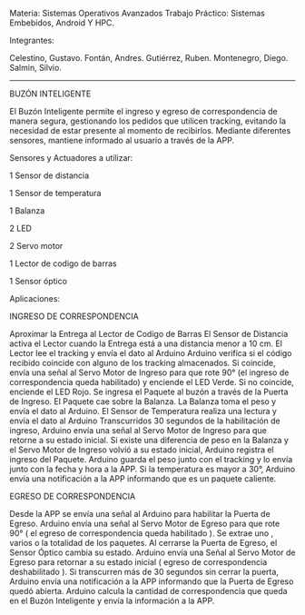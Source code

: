Materia: Sistemas Operativos Avanzados
Trabajo Práctico: Sistemas Embebidos, Android Y HPC.

Integrantes:

Celestino, Gustavo.
Fontán, Andres.
Gutiérrez, Ruben.
Montenegro, Diego.
Salmin, Silvio.

------------------------------------------------------------------------------------------------
BUZÓN INTELIGENTE


El Buzón Inteligente permite el ingreso y egreso de correspondencia de manera segura, gestionando los pedidos que utilicen tracking, evitando la necesidad de estar presente al momento de recibirlos. Mediante diferentes sensores, mantiene informado al usuario a través de la APP.

Sensores y Actuadores a utilizar:

1 Sensor de distancia

1 Sensor de temperatura

1 Balanza

2 LED

2 Servo motor

1 Lector de codigo de barras

1 Sensor óptico


Aplicaciones:

INGRESO DE CORRESPONDENCIA

Aproximar la Entrega al Lector de Codigo de Barras
El Sensor de Distancia activa el Lector cuando la Entrega está a una distancia menor a 10 cm.
El Lector lee el tracking y envía el dato al Arduino
Arduino verifica si el código recibido coincide con alguno de los tracking almacenados. 
Si coincide, envía una señal al Servo Motor de Ingreso para que rote 90° (el ingreso de correspondencia queda habilitado) y enciende el LED Verde.
Si no coincide, enciende el LED Rojo.
Se ingresa el Paquete al buzón a través de la Puerta de Ingreso.
El Paquete cae sobre la Balanza.
La Balanza toma el peso y envía el dato al Arduino.
El Sensor de Temperatura realiza una lectura y envía el dato al Arduino
Transcurridos 30 segundos de la habilitación de ingreso, Arduino envía una señal al Servo Motor de Ingreso para que retorne a su estado inicial.
Si existe una diferencia de peso en la Balanza y el Servo Motor de Ingreso volvió a su estado inicial, Arduino registra el ingreso del Paquete.
Arduino guarda el peso junto con el tracking y lo envía junto con la fecha y hora a la APP.
Si la temperatura es mayor a 30°, Arduino envía una notificación a la APP informando que es un paquete caliente.




EGRESO DE CORRESPONDENCIA

Desde la APP se envía una señal al Arduino para habilitar la Puerta de Egreso.
Arduino envía una señal al Servo Motor de Egreso para que rote 90° ( el egreso de correspondencia queda habilitado ).
Se extrae uno , varios o la totalidad de los paquetes.
Al cerrarse la Puerta de Egreso, el Sensor Óptico cambia su estado.
Arduino envía una Señal al Servo Motor de Egreso para retornar a su estado inicial ( egreso de correspondencia deshabilitado ).
Si transcurren más de 30 segundos sin cerrar la puerta, Arduino envía una notificación a la APP informando que la Puerta de Egreso quedó abierta.
Arduino calcula la cantidad de correspondencia que queda en el Buzón Inteligente y envía la información a la APP. 



